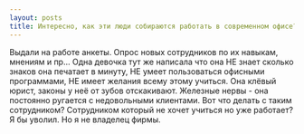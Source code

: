 ```yaml
---
layout: posts
title: Интересно, как эти люди собираются работать в современном офисе?
---
```


Выдали на работе анкеты. Опрос новых сотрудников по их навыкам, мнениям и пр...
Одна девочка тут же написала что она НЕ знает сколько знаков она печатает в минуту, НЕ умеет пользоваться офисными программами, НЕ имеет желания всему этому учиться.
Она клёвый юрист, законы у неё от зубов отскакивают. Железные нервы - она постоянно ругается с недовольными клиентами.
Вот что делать с таким сотрудником? Сотрудником который не хочет учиться но уже работает? 
Я бы уволил. Но я не владелец фирмы.
